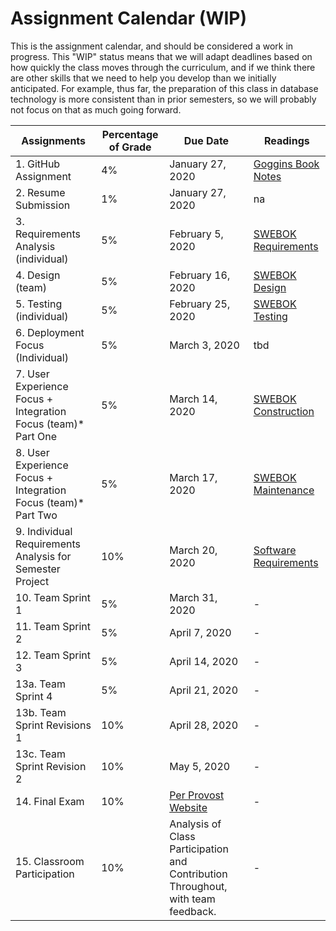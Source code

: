 # Assignment Calendar (WIP)

This is the assignment calendar, and should be considered a work in progress. This "WIP" status means that we will adapt deadlines based on how quickly the class moves through the curriculum, and if we think there are other skills that we need to help you develop than we initially anticipated. For example, thus far, the preparation of this class in database technology is more consistent than in prior semesters, so we will probably not focus on that as much going forward. 


| **Assignments** | **Percentage of Grade** | **Due Date** | **Readings** | 
| --- | --- | -- | --- | 
| 1. GitHub Assignment | 4% | January 27, 2020 | [Goggins Book Notes](../readings/Goggins-Notes-Book-Form.pdf) |
| 2. Resume Submission | 1% | January 27, 2020 | na | 
| 3. Requirements Analysis (individual) | 5% | February 5, 2020 | [SWEBOK Requirements](../readings/SWEBOK-Requirements.pdf) | 
| 4. Design (team) | 5% |  February 16, 2020 | [SWEBOK Design](../readings/SWEBOK-Design.pdf) | 
| 5. Testing (individual) | 5% | February 25, 2020 |  [SWEBOK Testing](../readings/SWEBOK-Testing.pdf) |
| 6. Deployment Focus (Individual) | 5% | March 3, 2020 | tbd |
| 7. User Experience Focus + Integration Focus (team)* Part One | 5% | March 14, 2020 | [SWEBOK Construction](../readings/SWEBOK-Construction.pdf) |
| 8. User Experience Focus + Integration Focus (team)* Part Two | 5% | March 17, 2020 | [SWEBOK Maintenance](../readings/SWEBOK-Maintenance.pdf) |
| 9. Individual Requirements Analysis for Semester Project | 10% | March 20, 2020 | [Software Requirements](../readings/leffingwell-widrig.pdf) |
| 10. Team Sprint 1 | 5% | March 31, 2020 | - |
| 11. Team Sprint 2 | 5% | April 7, 2020 | - |
| 12. Team Sprint 3 | 5% | April 14, 2020 | - |
| 13a. Team Sprint 4 | 5% | April 21, 2020 | - |
| 13b. Team Sprint Revisions 1 | 10% | April 28, 2020 | - |
| 13c. Team Sprint Revision 2 | 10% | May 5, 2020 | - |
| 14. Final Exam | 10% |  [Per Provost Website](https://registrar.missouri.edu/academic-calendar/final-exam-schedule/) | - |
| 15. Classroom Participation | 10% | Analysis of Class Participation and Contribution Throughout, with team feedback. | - |
